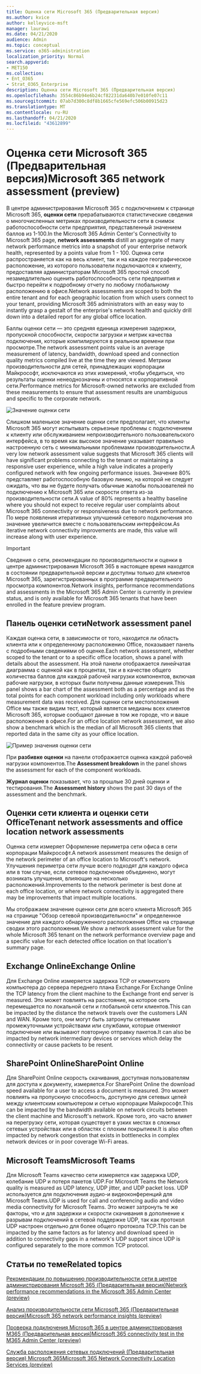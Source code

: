 ```yaml
---
title: Оценка сети Microsoft 365 (Предварительная версия)
ms.author: kvice
author: kelleyvice-msft
manager: laurawi
ms.date: 04/21/2020
audience: Admin
ms.topic: conceptual
ms.service: o365-administration
localization_priority: Normal
search.appverid:
- MET150
ms.collection:
- Ent_O365
- Strat_O365_Enterprise
description: Оценка сети Microsoft 365 (Предварительная версия)
ms.openlocfilehash: 3554c86b94e6b24cf82231da640b7e010fe07c11
ms.sourcegitcommit: 07ab7d300c8df8b1665cfe569efc506b00915d23
ms.translationtype: MT
ms.contentlocale: ru-RU
ms.lasthandoff: 04/21/2020
ms.locfileid: "43612899"
---
```

# <a name="microsoft-365-network-assessment-preview"></a><span data-ttu-id="801e1-103">Оценка сети Microsoft 365 (Предварительная версия)</span><span class="sxs-lookup"><span data-stu-id="801e1-103">Microsoft 365 network assessment (preview)</span></span>

<span data-ttu-id="801e1-104">В центре администрирования Microsoft 365 с подключением к странице Microsoft 365, **оценки сети** прерабатываются статистические сведения о многочисленных метриках производительности сети в снимок работоспособности сети предприятия, представленный значением баллов из 1-100.</span><span class="sxs-lookup"><span data-stu-id="801e1-104">In the Microsoft 365 Admin Center's Connectivity to Microsoft 365 page, **network assessments** distill an aggregate of many network performance metrics into a snapshot of your enterprise network health, represented by a points value from 1 - 100.</span></span> <span data-ttu-id="801e1-105">Оценка сети распространяется как на весь клиент, так и на каждое географическое расположение, из которого пользователи подключаются к клиенту, предоставляя администраторам Microsoft 365 простой способ незамедлительно оценить работоспособность сети предприятия и быстро перейти к подробному отчету по любому глобальному расположению в офисе.</span><span class="sxs-lookup"><span data-stu-id="801e1-105">Network assessments are scoped to both the entire tenant and for each geographic location from which users connect to your tenant, providing Microsoft 365 administrators with an easy way to instantly grasp a gestalt of the enterprise's network health and quickly drill down into a detailed report for any global office location.</span></span>

<span data-ttu-id="801e1-106">Баллы оценки сети — это средняя единица измерения задержки, пропускной способности, скорости загрузки и метрик качества подключения, которые компилируются в реальном времени при просмотре.</span><span class="sxs-lookup"><span data-stu-id="801e1-106">The network assessment points value is an average measurement of latency, bandwidth, download speed and connection quality metrics compiled live at the time they are viewed.</span></span> <span data-ttu-id="801e1-107">Метрики производительности для сетей, принадлежащих корпорации Майкрософт, исключаются из этих измерений, чтобы убедиться, что результаты оценки ненеоднозначны и относятся к корпоративной сети.</span><span class="sxs-lookup"><span data-stu-id="801e1-107">Performance metrics for Microsoft-owned networks are excluded from these measurements to ensure that assessment results are unambiguous and specific to the corporate network.</span></span>

![Значение оценки сети](Media/m365-mac-perf/m365-mac-perf-overview-score-top.png)

<span data-ttu-id="801e1-109">Слишком маленькое значение оценки сети предполагает, что клиенты Microsoft 365 могут испытывать серьезные проблемы с подключением к клиенту или обслуживанием непроизводительного пользовательского интерфейса, в то время как высокое значение указывает правильно настроенную сеть с минимальными проблемами производительности.</span><span class="sxs-lookup"><span data-stu-id="801e1-109">A very low network assessment value suggests that Microsoft 365 clients will have significant problems connecting to the tenant or maintaining a responsive user experience, while a high value indicates a properly configured network with few ongoing performance issues.</span></span> <span data-ttu-id="801e1-110">Значение 80% представляет работоспособную базовую линию, на которой не следует ожидать, что вы не будете получать обычные жалобы пользователей по подключению к Microsoft 365 или скорости ответа из-за производительности сети.</span><span class="sxs-lookup"><span data-stu-id="801e1-110">A value of 80% represents a healthy baseline where you should not expect to receive regular user complaints about Microsoft 365 connectivity or responsiveness due to network performance.</span></span> <span data-ttu-id="801e1-111">По мере появления итеративных улучшений сетевого подключения это значение увеличится вместе с пользовательским интерфейсом.</span><span class="sxs-lookup"><span data-stu-id="801e1-111">As iterative network connectivity improvements are made, this value will increase along with user experience.</span></span>

>[!IMPORTANT]
><span data-ttu-id="801e1-112">Сведения о сети, рекомендации по производительности и оценки в центре администрирования Microsoft 365 в настоящее время находятся в состоянии предварительной версии и доступны только для клиентов Microsoft 365, зарегистрированных в программе предварительного просмотра компонентов.</span><span class="sxs-lookup"><span data-stu-id="801e1-112">Network insights, performance recommendations and assessments in the Microsoft 365 Admin Center is currently in preview status, and is only available for Microsoft 365 tenants that have been enrolled in the feature preview program.</span></span>

## <a name="network-assessment-panel"></a><span data-ttu-id="801e1-113">Панель оценки сети</span><span class="sxs-lookup"><span data-stu-id="801e1-113">Network assessment panel</span></span>

<span data-ttu-id="801e1-114">Каждая оценка сети, в зависимости от того, находится ли область клиента или к определенному расположению Office, показывает панель с подробными сведениями об оценке.</span><span class="sxs-lookup"><span data-stu-id="801e1-114">Each network assessment, whether scoped to the tenant or to a specific office location, shows a panel with details about the assessment.</span></span> <span data-ttu-id="801e1-115">На этой панели отображается линейчатая диаграмма с оценкой как в процентах, так и в качестве общего количества баллов для каждой рабочей нагрузки компонентов, включая рабочие нагрузки, в которых были получены данные измерения.</span><span class="sxs-lookup"><span data-stu-id="801e1-115">This panel shows a bar chart of the assessment both as a percentage and as the total points for each component workload including only workloads where measurement data was received.</span></span> <span data-ttu-id="801e1-116">Для оценки сети местоположения Office мы также видим тест, который является медианы всех клиентов Microsoft 365, которые сообщают данные в том же городе, что и ваше расположение в офисе.</span><span class="sxs-lookup"><span data-stu-id="801e1-116">For an office location network assessment, we also show a benchmark which is the median of all Microsoft 365 clients that reported data in the same city as your office location.</span></span>

![Пример значения оценки сети](Media/m365-mac-perf/m365-mac-perf-overview-score.png)

<span data-ttu-id="801e1-118">При **разбивке оценки** на панели отображается оценка каждой рабочей нагрузки компонентов.</span><span class="sxs-lookup"><span data-stu-id="801e1-118">The **Assessment breakdown** in the panel shows the assessment for each of the component workloads.</span></span>

<span data-ttu-id="801e1-119">**Журнал оценки** показывает, что за прошлые 30 дней оценки и тестирования.</span><span class="sxs-lookup"><span data-stu-id="801e1-119">The **Assessment history** shows the past 30 days of the assessment and the benchmark.</span></span>

## <a name="tenant-network-assessments-and-office-location-network-assessments"></a><span data-ttu-id="801e1-120">Оценки сети клиента и оценки сети Office</span><span class="sxs-lookup"><span data-stu-id="801e1-120">Tenant network assessments and office location network assessments</span></span>

<span data-ttu-id="801e1-121">Оценка сети измеряет Оформление периметра сети офиса в сети корпорации Майкрософт.</span><span class="sxs-lookup"><span data-stu-id="801e1-121">A network assessment measures the design of the network perimeter of an office location to Microsoft's network.</span></span> <span data-ttu-id="801e1-122">Улучшения периметра сети лучше всего подходят для каждого офиса или в том случае, если сетевое подключение объединено, могут возникать улучшения, влияющие на несколько расположений.</span><span class="sxs-lookup"><span data-stu-id="801e1-122">Improvements to the network perimeter is best done at each office location, or where network connectivity is aggregated there may be improvements that impact multiple locations.</span></span>

<span data-ttu-id="801e1-123">Мы отображаем значение оценки сети для всего клиента Microsoft 365 на странице "Обзор сетевой производительности" и определенное значение для каждого обнаруженного расположения Office на странице сводки этого расположения.</span><span class="sxs-lookup"><span data-stu-id="801e1-123">We show a network assessment value for the whole Microsoft 365 tenant on the network performance overview page and a specific value for each detected office location on that location's summary page.</span></span>

## <a name="exchange-online"></a><span data-ttu-id="801e1-124">Exchange Online</span><span class="sxs-lookup"><span data-stu-id="801e1-124">Exchange Online</span></span>

<span data-ttu-id="801e1-125">Для Exchange Online измеряется задержка TCP от клиентского компьютера до сервера переднего плана Exchange.</span><span class="sxs-lookup"><span data-stu-id="801e1-125">For Exchange Online the TCP latency from the client machine to the Exchange front end server is measured.</span></span> <span data-ttu-id="801e1-126">Это может повлиять на расстояние, на которое сеть перемещается по локальной сети и глобальной сети клиентов.</span><span class="sxs-lookup"><span data-stu-id="801e1-126">This can be impacted by the distance the network travels over the customers LAN and WAN.</span></span> <span data-ttu-id="801e1-127">Кроме того, они могут быть затронуты сетевыми промежуточными устройствами или службами, которые отменяют подключение или вызывают повторную отправку пакетов.</span><span class="sxs-lookup"><span data-stu-id="801e1-127">It can also be impacted by network intermediary devices or services which delay the connectivity or cause packets to be resent.</span></span>

## <a name="sharepoint-online"></a><span data-ttu-id="801e1-128">SharePoint Online</span><span class="sxs-lookup"><span data-stu-id="801e1-128">SharePoint Online</span></span>

<span data-ttu-id="801e1-129">Для SharePoint Online скорость скачивания, доступная пользователям для доступа к документу, измеряется.</span><span class="sxs-lookup"><span data-stu-id="801e1-129">For SharePoint Online the download speed available for a user to access a document is measured.</span></span> <span data-ttu-id="801e1-130">Это может повлиять на пропускную способность, доступную для сетевых цепей между клиентским компьютером и сетью корпорации Майкрософт.</span><span class="sxs-lookup"><span data-stu-id="801e1-130">This can be impacted by the bandwidth available on network circuits between the client machine and Microsoft's network.</span></span> <span data-ttu-id="801e1-131">Кроме того, это часто влияет на перегрузку сети, которая существует в узких местах в сложных сетевых устройствах или в областях с плохим покрытием.</span><span class="sxs-lookup"><span data-stu-id="801e1-131">It is also often impacted by network congestion that exists in bottlenecks in complex network devices or in poor coverage Wi-Fi areas.</span></span>

## <a name="microsoft-teams"></a><span data-ttu-id="801e1-132">Microsoft Teams</span><span class="sxs-lookup"><span data-stu-id="801e1-132">Microsoft Teams</span></span>

<span data-ttu-id="801e1-133">Для Microsoft Teams качество сети измеряется как задержка UDP, колебание UDP и потеря пакетов UDP.</span><span class="sxs-lookup"><span data-stu-id="801e1-133">For Microsoft Teams the Network quality is measured as UDP latency, UDP jitter, and UDP packet loss.</span></span> <span data-ttu-id="801e1-134">UDP используется для подключения аудио-и видеоконференций для Microsoft Teams.</span><span class="sxs-lookup"><span data-stu-id="801e1-134">UDP is used for call and conferencing audio and video media connectivity for Microsoft Teams.</span></span> <span data-ttu-id="801e1-135">Это может затронуть те же факторы, что и для задержки и скорости скачивания в дополнение к разрывам подключений в сетевой поддержке UDP, так как протокол UDP настроен отдельно для более общего протокола TCP.</span><span class="sxs-lookup"><span data-stu-id="801e1-135">This can be impacted by the same factors as for latency and download speed in addition to connectivity gaps in a network's UDP support since UDP is configured separately to the more common TCP protocol.</span></span>

## <a name="related-topics"></a><span data-ttu-id="801e1-136">Статьи по теме</span><span class="sxs-lookup"><span data-stu-id="801e1-136">Related topics</span></span>

[<span data-ttu-id="801e1-137">Рекомендации по повышению производительности сети в центре администрирования Microsoft 365 (Предварительная версия)</span><span class="sxs-lookup"><span data-stu-id="801e1-137">Network performance recommendations in the Microsoft 365 Admin Center (preview)</span></span>](office-365-network-mac-perf-overview.md)

[<span data-ttu-id="801e1-138">Анализ производительности сети Microsoft 365 (Предварительная версия)</span><span class="sxs-lookup"><span data-stu-id="801e1-138">Microsoft 365 network performance insights (preview)</span></span>](office-365-network-mac-perf-insights.md)

[<span data-ttu-id="801e1-139">Проверка подключения Microsoft 365 в центре администрирования M365 (Предварительная версия)</span><span class="sxs-lookup"><span data-stu-id="801e1-139">Microsoft 365 connectivity test in the M365 Admin Center (preview)</span></span>](office-365-network-mac-perf-onboarding-tool.md)

[<span data-ttu-id="801e1-140">Служба расположения сетевых подключений (Предварительная версия) Microsoft 365</span><span class="sxs-lookup"><span data-stu-id="801e1-140">Microsoft 365 Network Connectivity Location Services (preview)</span></span>](office-365-network-mac-location-services.md)
